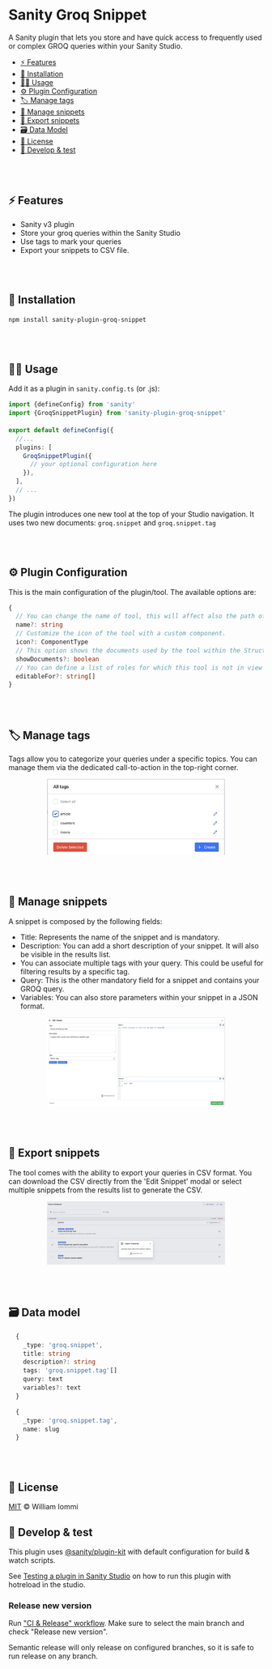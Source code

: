 # Sanity Groq Snippet

A Sanity plugin that lets you store and have quick access to frequently used or complex GROQ queries within your Sanity Studio.

- [⚡️ Features](#%EF%B8%8F-features)
- [🔌 Installation](#-installation)
- [🧑‍💻 Usage](#-usage)
- [⚙️ Plugin Configuration](#%EF%B8%8F-plugin-configuration)
- [🏷️ Manage tags](#-manage-tags)
- [🧩 Manage snippets](#-manage-snippets)
- [🛫 Export snippets](#-export-snippets)
- [🗃️ Data Model](#%EF%B8%8F-data-model)
- [📝 License](#-license)
- [🧪 Develop & test](#-develop--test)

<br /><br />

## ⚡️ Features

- Sanity v3 plugin
- Store your groq queries within the Sanity Studio
- Use tags to mark your queries
- Export your snippets to CSV file.

<br /><br />

## 🔌 Installation

```sh
npm install sanity-plugin-groq-snippet
```

<br /><br />

## 🧑‍💻 Usage

Add it as a plugin in `sanity.config.ts` (or .js):

```ts
import {defineConfig} from 'sanity'
import {GroqSnippetPlugin} from 'sanity-plugin-groq-snippet'

export default defineConfig({
  //...
  plugins: [
    GroqSnippetPlugin({
      // your optional configuration here
    }),
  ],
  // ...
})
```

The plugin introduces one new tool at the top of your Studio navigation. It uses two new documents: `groq.snippet` and `groq.snippet.tag`

<br /><br />

## ⚙️ Plugin Configuration

This is the main configuration of the plugin/tool. The available options are:

```ts
{
  // You can change the name of tool, this will affect also the path of the tool.
  name?: string
  // Customize the icon of the tool with a custom component.
  icon?: ComponentType
  // This option shows the documents used by the tool within the Structure Builder. The tool will use only published documents.
  showDocuments?: boolean
  // You can define a list of roles for which this tool is not in view only mode. The '!' operator allows you to specify the opposite condition.
  editableFor?: string[]
}
```

<br /><br />

## 🏷️ Manage tags

Tags allow you to categorize your queries under a specific topics. You can manage them via the dedicated call-to-action in the top-right corner.

<p align="center">
  <img width="70%" src="docs/images/tags-modal.jpg" alt="Tags Modal"/>
  <!-- <img width="70%" src="https://raw.githubusercontent.com/williamiommi/sanity-plugin-groq-snippet/main/docs/images/tags-modal.jpg" alt="Tags Modal"/> -->
</p>

<br /><br />

## 🧩 Manage snippets

A snippet is composed by the following fields:

- Title: Represents the name of the snippet and is mandatory.
- Description: You can add a short description of your snippet. It will also be visible in the results list.
- You can associate multiple tags with your query. This could be useful for filtering results by a specific tag.
- Query: This is the other mandatory field for a snippet and contains your GROQ query.
- Variables: You can also store parameters within your snippet in a JSON format.

<p align="center">
  <img width="70%" src="docs/images/snippet-modal.jpg" alt="Snippet Modal"/>
  <!-- <img width="70%" src="https://raw.githubusercontent.com/williamiommi/sanity-plugin-groq-snippet/main/docs/images/snippet-modal.jpg" alt="Tags Modal"/> -->
</p>

<br /><br />

## 🛫 Export snippets

The tool comes with the ability to export your queries in CSV format.
You can download the CSV directly from the 'Edit Snippet' modal or select multiple snippets from the results list to generate the CSV.

<p align="center">
  <img width="70%" src="docs/images/export-csv.jpg" alt="Snippet Modal"/>
  <!-- <img width="70%" src="https://raw.githubusercontent.com/williamiommi/sanity-plugin-groq-snippet/main/docs/images/export-csv.jpg" alt="Tags Modal"/> -->
</p>

<br /><br />

## 🗃️ Data model

```ts
  {
    _type: 'groq.snippet',
    title: string
    description?: string
    tags: 'groq.snippet.tag'[]
    query: text
    variables?: text
  }
```

```ts
  {
    _type: 'groq.snippet.tag',
    name: slug
  }
```

<br /><br />

## 📝 License

[MIT](LICENSE) © William Iommi

## 🧪 Develop & test

This plugin uses [@sanity/plugin-kit](https://github.com/sanity-io/plugin-kit)
with default configuration for build & watch scripts.

See [Testing a plugin in Sanity Studio](https://github.com/sanity-io/plugin-kit#testing-a-plugin-in-sanity-studio)
on how to run this plugin with hotreload in the studio.

### Release new version

Run ["CI & Release" workflow](https://github.com/williamiommi/sanity-plugin-i18n-fields/actions/workflows/main.yml).
Make sure to select the main branch and check "Release new version".

Semantic release will only release on configured branches, so it is safe to run release on any branch.
